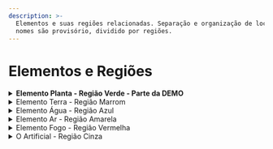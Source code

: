 ```yaml
---
description: >-
  Elementos e suas regiões relacionadas. Separação e organização de locais, seus
  nomes são provisório, dividido por regiões.
---
```


# Elementos e Regiões

<details>

<summary><strong>Elemento Planta - Região Verde - Parte da DEMO</strong></summary>

_Terra, Floresta (próximo à água), pedras, minérios, montanhas e cavernas. Insetos, animais e criaturas endêmicas à região, fungos entre outros. Sinergia com os elementos de Água e Terra._

**Grutas e Cavernas:**

* Gruta do Descobrimento;
* Gruta da Realização;
* Caverna dos Desejos;
* Gruta da Vidente;
* Gruta das Águas - Acesso para a região Azul e Atalho para a Vila dos Esporos - Distrito do Decaimento / Reciclagem. \\

**Clareiras:**

* Clareira Luminosa - Local de Descanso e Meditação do Ancião das Plantas;
* Clareira da Observação - Observatório - Acesso para a altitude das copas, caminho para a região Marrom;

**Copas das Árvores:**

* Alto da Mata / ou / da Floresta;
* Copa da Orientação - Caminho de Acesso para a região Branca, Vila da Contemplação e dos Astros;

\
**Vilas e Aldeias:**

* Vila dos Brotos - Distrito das Raízes (primeira vila)
* Vila dos Brotos - Distrito das Flores;
* Vila dos Esporos - Distrito do Decaimento / Reciclagem;
* Aldeia Ancestral;
* Aldeia dos Espinhos - ou Vinhas - Borda defensiva e Proteção do altar do Elemento Terra;
* Aldeia Símia - Alto da Mata / OU / Floresta;
* Vila dos Jardineiros;

</details>

<details>

<summary>Elemento Terra - Região Marrom</summary>

_Terra, Floresta (próximo à água), pedras, minérios, montanhas e cavernas. Insetos, animais e criaturas endêmicas à região, fungos entre outros. Sinergia com os elementos de Água, Fogo além o da Natureza._

**Grutas e Cavernas:**

* Gruta das Preciosidades\\

**Clareiras:**

* Pedreira.\\

**Copas da Montanha:**

* Observatório da Gárgula;
* Alto da Cordilheira.\\

**Vilas e Aldeias:**

* Vila dos Roedores;
* Aldeia das Preciosidades - Distrito Pepitas, Brilhante…
* Vila dos Pedregulhos;
* Vila da Mina - Caminho para o interior da Montanha, Magma Forja;

</details>

<details>

<summary>Elemento Água - Região Azul</summary>

_Água. Ambiente húmido, criaturas e plantas aquáticas, cavernas úmidas, pântanos, fungos etc. Sinergia com elementos da Terra além da Natureza._\\

**Grutas e Cavernas:**

* Caminho das Águas - Acesso a Gruta das Águas e caminho para a região da Terra, Acesso para a Vila dos Esporos - Distrito do Decaimento / Reciclagem.\\

**Vilas e Aldeias:**

* Aldeia do Pântano Lamacento / ou / Aldeia Lamacenta;
* Vila das Águas Dançarinas;
* Vila da Foz Delta - Deságue - Porto e possível expansão marítima futura;
* Vila dos Sapos - Distrito Girino;
* Vila Salamandra.\\

**Ideias de Lugares:**

* Hidrelétrica;
* Vale das Lamentações.

</details>

<details>

<summary>Elemento Ar - Região Amarela</summary>

Vento, regiões altas e montanhosas. Possui sinergia com o com o Vermelho, o elemento do Fogo.\


**Grutas e Cavernas:**

* Caverna Cata-Vento;
* Gruta dos Sinos.
* Caverna dos Sussurros;

**Vilas e Aldeias:**

* Vila da Contemplação;
* Aldeia dos Astros;

**Alto da Montanha:**

* Planalto da Montanha;
* Planalto dos Moinhos - Caminho para a região Montanhosa.

</details>

<details>

<summary>Elemento Fogo - Região Vermelha</summary>

Fogo, Regiões, Vulcões, Desertos, tomados por máquinas, destruição e caos. Sinergia com o elemento Ar.\\

**Ideias de Lugares:**

* Interior da montanha;
* Floresta Queimada - Pinheiros;
* Vila das Cinzas;
* Minas do Vulcão;
* Alto do Vulcão;
* Gruta das 1001 vozes;
* Magma a Forja - Nome da Forja é Magma;

</details>

<details>

<summary>O Artificial - Região Cinza</summary>

_Localização da Morte (Preto). Lugares na Cidade de Pedra, Protegido pelas máquinas._\\

**Ideias de Lugares:**

* Siderúrgica / A Fábrica;
* Floresta de Pedra / ou / Horizonte Concreto;
* Lugares que lembram o consumismo e o capitalismo sem moderação, algo de outra época, agora aproveitados pelas máquinas que permaneceram.

</details>


